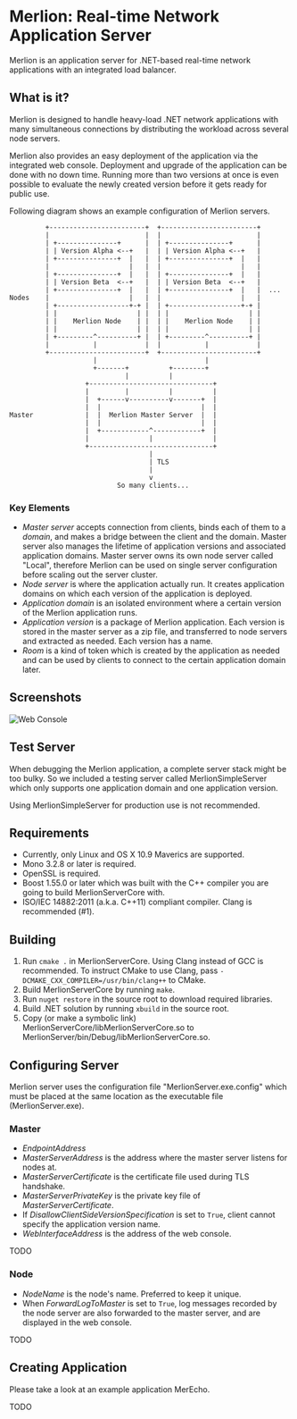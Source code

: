 
Merlion: Real-time Network Application Server
============================================

Merlion is an application server for .NET-based real-time network applications 
with an integrated load balancer.

What is it?
-----------

Merlion is designed to handle heavy-load .NET network applications with many
simultaneous connections by distributing the workload across several 
node servers.

Merlion also provides an easy deployment of the application via the integrated
web console. Deployment and upgrade of the application can be done with no
down time. Running more than two versions at once is even possible to evaluate
the newly created version before it gets ready for public use.

Following diagram shows an example configuration of Merlion servers.

```
         +------------------------+  +------------------------+     
         |                        |  |                        |     
         | +---------------+      |  | +---------------+      |     
         | | Version Alpha <--+   |  | | Version Alpha <--+   |     
         | +---------------+  |   |  | +---------------+  |   |     
         |                    |   |  |                    |   |     
         | +---------------+  |   |  | +---------------+  |   |     
         | | Version Beta  <--+   |  | | Version Beta  <--+   |     
         | +---------------+  |   |  | +---------------+  |   |  ...
Nodes    |                    |   |  |                    |   |     
         | +------------------+-+ |  | +------------------+-+ |     
         | |                    | |  | |                    | |     
         | |    Merlion Node    | |  | |    Merlion Node    | |     
         | |                    | |  | |                    | |     
         | +---------^----------+ |  | +---------^----------+ |     
         |           |            |  |           |            |     
         +------------------------+  +------------------------+     
                     |                           |                  
                     +-------+          +--------+                  
                             |          |                           
                   +-------------------------------+                
                   |         |          |          |                
                   |  +------v----------v-------+  |                
                   |  |                         |  |                
Master             |  |  Merlion Master Server  |  |                
                   |  |                         |  |                
                   |  +------------^------------+  |                
                   |               |               |                
                   +-------------------------------+                
                                   |                                
                                   | TLS                            
                                   |                                
                                   v                                
                           So many clients...   
```                    

### Key Elements

* _Master server_ accepts connection from clients, binds each of them to
  a _domain_, and makes a bridge between the client and the domain.
  Master server also manages the lifetime of application versions and 
  associated application domains. Master server owns its own node server 
  called "Local", therefore Merlion can be used on single server configuration 
  before scaling out the server cluster.
* _Node server_ is where the application actually run. It creates application 
  domains on which each version of the application is deployed.
* _Application domain_ is an isolated environment where a certain version of 
  the Merlion application runs. 
* _Application version_ is a package of Merlion application. Each version is
  stored in the master server as a zip file, and transferred to node servers
  and extracted as needed. Each version has a name.
* _Room_ is a kind of token which is created by the application as needed and
  can be used by clients to connect to the certain application domain later.

Screenshots
-----------

![Web Console](https://dl.dropboxusercontent.com/u/37804131/github/Screen%20Shot%202014-10-13%20at%209.44.57%20PM.png)


Test Server
-----------

When debugging the Merlion application, a complete server stack might be 
too bulky. So we included a testing server called MerlionSimpleServer which
only supports one application domain and one application version.

Using MerlionSimpleServer for production use is not recommended.

Requirements
------------

* Currently, only Linux and OS X 10.9 Maverics are supported.
* Mono 3.2.8 or later is required.
* OpenSSL is required.
* Boost 1.55.0 or later which was built with the C++ compiler you are going to
  build MerlionServerCore with.
* ISO/IEC 14882:2011 (a.k.a. C++11) compliant compiler.
  Clang is recommended (#1).


Building
--------

1. Run `cmake .` in MerlionServerCore. 
   Using Clang instead of GCC is recommended. To instruct CMake to use Clang,
   pass `-DCMAKE_CXX_COMPILER=/usr/bin/clang++` to CMake.
2. Build MerlionServerCore by running `make`.
3. Run `nuget restore` in the source root to download required libraries.
3. Build .NET solution by running `xbuild` in the source root.
4. Copy (or make a symbolic link) MerlionServerCore/libMerlionServerCore.so to
   MerlionServer/bin/Debug/libMerlionServerCore.so.

Configuring Server
------------------

Merlion server uses the configuration file "MerlionServer.exe.config" which must
be placed at the same location as the executable file (MerlionServer.exe).

### Master

* _EndpointAddress_
* _MasterServerAddress_ is the address where the master server listens for
  nodes at.
* _MasterServerCertificate_ is the certificate file used during TLS handshake.
* _MasterServerPrivateKey_ is the private key file of _MasterServerCertificate_.
* If _DisallowClientSideVersionSpecification_ is set to `True`, client cannot
  specify the application version name.
* _WebInterfaceAddress_ is the address of the web console.

TODO

### Node

* _NodeName_ is the node's name. Preferred to keep it unique.
* When _ForwardLogToMaster_ is set to `True`, log messages recorded by the node
  server are also forwarded to the master server, and are displayed in the
  web console.

TODO

Creating Application
--------------------

Please take a look at an example application MerEcho.

TODO
